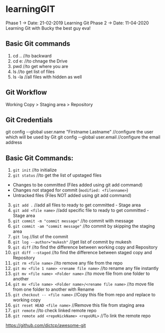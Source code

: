 
# learningGIT

Phase 1 -> Date: 21-02-2019 Learning Git
Phase 2 -> Date: 11-04-2020 Learning Git with Bucky the best guy eva!

## Basic Git commands
1. cd .. //to backward
2. cd e: //to chnage the Drive
3. pwd //to get where you are
4. ls //to get list of files
5. ls -la //all files with hidden as well


## Git Workflow
Working Copy > Staging area > Repository

## Git Credentials
git config --global user.name "Firstname Lastname" //configure the user which will be used by Git
git config --global user.email //configure the email address


## Basic Git Commands:
1. `git init` //to initialize  
2. `git status` //to get the list of upstaged files
 - Changes to be committed (Files added using git add command)
 - Changes not staged for commit (`modified: <filenname>`) 
 - Untracked files (Files NOT added using git add command) 
3. `git add .` //add all files to ready to get committed - Stage area
4. `git add <file name>` //add specific file to ready to get committed - Stage area
5. `git commit -m "commit message"` //to commit with message
6. `git commit -am "commit message"` //to commit by skipping the staging area 
7. `git log` //list of the commit 
8. `git log --author="mukesh"` //get list of commit by mukesh
9. `git diff` //to find the difference between working copy and Repository
10. `git diff --staged` //to find the difference between staged copy and Repository
11. `git rm <file name>` //to remove any file from the repo
12. `git mv <file 1 name> <rename file name>` //to rename any file instantly
13. `git mv <file name> <Folder name>` //to move file from one folder to another
14. `git mv <file name> <Folder name>/<rename file name>` //to move file from one folder to another with Rename
15. `git checkout -- <file name>` //Copy this file from repo and replace to working copy
16. `git reset HEAD <file name>` //Remove this file from staging area
17. `git remote` //to check linked remote repo
18. `git remote add <repoNickName> <repoURL>` //To link the remote repo

https://github.com/dictcp/awesome-git